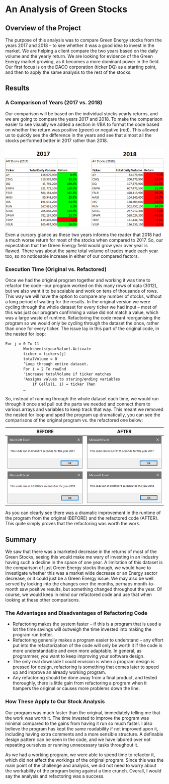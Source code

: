 # An Analysis of Green Stocks

## Overview of the Project

The purpose of this analysis was to compare Green Energy stocks from the years 2017 and 2018 – to see whether it was a good idea to invest in the market. We are helping a client compare the two years based on the daily volume and the yearly return. We are looking for evidence of the Green Energy market growing, as it becomes a more dominant power in the field. Our first focus is on the DACO corporation (ticker DQ) as a starting point, and then to apply the same analysis to the rest of the stocks.

## Results

### A Comparison of Years (2017 vs. 2018)

Our comparison will be based on the individual stocks yearly returns, and we are going to compare the years 2017 and 2018. To make the comparison easier to see visually we added a section in VBA to format the code based on whether the return was positive (green) or negative (red). This allowed us to quickly see the difference in the years and see that almost all the stocks performed better in 2017 rather than 2018.

![](resources/z_2017_2018_Stocks.png)

Even a cursory glance as these two years informs the reader that 2018 had a much worse return for most of the stocks when compared to 2017. So, our expectation that the Green Energy field would grow year over year is flawed. There was about the same total volume of trades made each year too, so no noticeable increase in either of our compared factors.

### Execution Time (Original vs. Refactored)

Once we had the original program together and working it was time to refactor the code –our program worked on this many rows of data (3012), but we also want it to be scalable and work on tens of thousands of rows. This way we will have the option to compare any number of stocks, without a long period of waiting for the results. In the original version we were cycling through the whole dataset for every ticker we had input – most of this was just our program confirming a value did not match a value, which was a large waste of runtime. Refactoring the code meant reorganising the program so we would only be cycling through the dataset the once, rather than once for every ticker. The issue lay in this part of the original code, in the nested for loop:

```vba
For j = 0 To 11
        Worksheets(yearValue).Activate
        ticker = tickers(j)
        totalVolume = 0
        ‘Loop through entire dataset.
        For i = 2 To rowEnd
        'increase totalVolume if ticker matches
        'Assigns values to staring/ending variables
            If Cells(i, 1) = ticker Then
		…
```

So, instead of running through the whole dataset each time, we would run through it once and pull out the parts we needed and connect them to various arrays and variables to keep track that way. This meant we removed the nested for loop and sped the program up dramatically, you can see the comparisons of the original program vs. the refactored one below:

<center>

BEFORE                    |  AFTER
:-------------------------:|:-------------------------:
![](resources/z_Original_2017.png)  |  ![](resources/VBA_Challenge_2017.png)
![](resources/z_Original_2018.png)  |  ![](resources/VBA_Challenge_2018.png)

</center>

As you can clearly see there was a dramatic improvement in the runtime of the program from the original (BEFORE) and the refactored code (AFTER). This quite simply proves that the refactoring was worth the work.

## Summary

We saw that there was a marketed decrease in the returns of most of the Green Stocks, seeing this would make me wary of investing in an industry having such a decline in the space of one year. A limitation of this dataset is the comparison of just Green Energy stocks though, we would have to investigate whether this was a market wide decrease or an Energy sector decrease, or it could just be a Green Energy issue. We may also be well served by looking into the changes over the months, perhaps month-to-month saw positive results, but something changed throughout the year. Of course, we would keep in mind our refactored code and use that when looking at these other comparisons.

### The Advantages and Disadvantages of Refactoring Code

- Refactoring makes the system faster – if this is a program that is used a lot the time savings will outweigh the time invested into making the program run better.
- Refactoring generally makes a program easier to understand – any effort put into the refactorization of the code will only be worth it if the code is more understandable and even more adaptable. In general, as programmer, you want to keep improving your software design.
- The only real downside I could envision is when a program design is pressed for design, refactoring is something that comes later to speed up and improve an already working program.
- Any refactoring should be done away from a final product, and tested thoroughly, there is little gain from refactoring a program when it hampers the original or causes more problems down the line.

### How These Apply to Our Stock Analysis

Our program was much faster than the original, immediately telling me that the work was worth it. The time invested to improve the program was minimal compared to the gains from having it run so much faster. I also believe the program has kept the same readability if not improved upon it, including having extra comments and a more sensible structure. A definable design pattern can be seen in the code, and we have labored over not repeating ourselves or running unnecessary tasks throughout it.

As we had a working program, we were able to spend time to refactor it, which did not affect the workings of the original program. Since this was the main point of the challenge and analysis, we did not need to worry about the workability of the program being against a time crunch. Overall, I would say the analysis and refactoring was a success.
